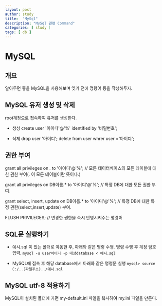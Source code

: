 ```yaml
---
layout: post
author: study
title:  "MySql"
description: "MySql 관련 Command"
categories: [ study ]
tags: [ db ]
---
```


# MySQL

## 개요
 알아두면 좋을 MySQL을 사용해보며 잊기 전에 명령어 등을 작성해두자.

## MySQL 유저 생성 및 삭제
 root계정으로 접속하여 유저를 생성한다.

  - 생성
   create user '아이디'@'%' identified by '비밀번호';
  
  - 삭제
   drop user '아이디';
   delete from user whrer user ='아이디';

## 권한 부여
 grant all privileges on *.* to '아이디'@'%'; // 모든 데이터베이스의 모든 테이블에 대한 권한 부여(*.* 이 모든 테이블이란 뜻이다.) 

  grant all privileges on DB이름.* to '아이디'@'%'; //  특정 DB에 대한 모든 권한 부여.

  grant select, insert, update on DB이름.* to '아이디'@'%'; // 특정 DB에 대한 특정 권한(select,insert,update) 부여.

  FLUSH PRIVILEGES; // 변경한 권한을 즉시 반영시켜주는 명령어 


## SQL문 실행하기
  - 예시.sql 이 있는 폴더로 이동한 후, 아래와 같은 명령 수행. 
    명령 수행 후 계정 암호 입력.
   `mysql -u user아이디 -p 대상database < 예시.sql`
  
  - MySQL에 접속 후 해당 database에서 아래와 같은 명령문 실행
   `mysql> source C:/..(파일주소)../예시.sql`

## MySQL utf-8 적용하기

 MySQL이 설치된 폴더에 가면 my-default.ini 파일을 복사하여 my.ini 파일을 만든다.